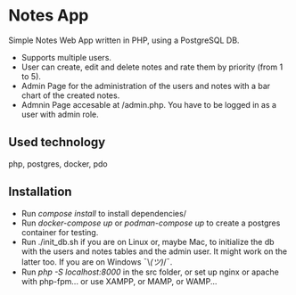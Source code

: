 # Notes App
Simple Notes Web App written in PHP, using a PostgreSQL DB.
* Supports multiple users.
* User can create, edit and delete notes and rate them by priority (from 1 to 5).
* Admin Page for the administration of the users and notes with a bar chart of the created notes.
* Admnin Page accesable at /admin.php. You have to be logged in as a user with admin role.

## Used technology
php, postgres, docker, pdo

## Installation
* Run *compose install* to install dependencies/
* Run *docker-compose up* or *podman-compose up* to create a postgres container for testing.
* Run ./init_db.sh if you are on Linux or, maybe Mac, to initialize the db with the users and notes tables and the admin user. It might work on the latter too. If you are on Windows ¯\\_(ツ)_/¯.
* Run *php -S localhost:8000* in the src folder, or set up nginx or apache with php-fpm... or use XAMPP, or MAMP, or WAMP...
